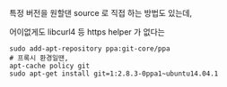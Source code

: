 특정 버전을 원할댄 source 로 직접 하는 방법도 있는데,

어이없게도 libcurl4 등 https helper 가 없다는 


```
sudo add-apt-repository ppa:git-core/ppa
# 프록시 환경일땐,
apt-cache policy git
sudo apt-get install git=1:2.8.3-0ppa1~ubuntu14.04.1
```
